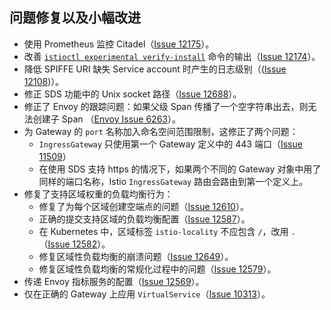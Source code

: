 ## 问题修复以及小幅改进

- 使用 Prometheus 监控 Citadel（[Issue 12175](https://github.com/istio/istio/pull/12175)）。
- 改善 [`istioctl experimental verify-install`](/docs/reference/commands/istioctl/#istioctl-experimental-verify-install) 命令的输出（[Issue 12174](https://github.com/istio/istio/pull/12174)）。
- 降低 SPIFFE URI 缺失 Service account 时产生的日志级别（([Issue 12108](https://github.com/istio/istio/issues/12108))）。
- 修正 SDS 功能中的 Unix socket 路径（[Issue 12688](https://github.com/istio/istio/pull/12688)）。
- 修正了 Envoy 的跟踪问题：如果父级 Span 传播了一个空字符串出去，则无法创建子 Span （[Envoy Issue 6263](https://github.com/envoyproxy/envoy/pull/6263)）。
- 为 Gateway 的 `port` 名称加入命名空间范围限制，这修正了两个问题：
    - `IngressGateway` 只使用第一个 Gateway 定义中的 443 端口（[Issue 11509](https://github.com/istio/istio/issues/11509)）
    - 在使用 SDS 支持 https 的情况下，如果两个不同的 Gateway 对象中用了同样的端口名称，Istio `IngressGateway` 路由会路由到第一个定义上。
- 修复了支持区域权重的负载均衡行为：
    - 修复了为每个区域创建空端点的问题（[Issue 12610](https://github.com/istio/istio/issues/12610)）。
    - 正确的提交支持区域的负载均衡配置（[Issue 12587](https://github.com/istio/istio/issues/12587)）。
    - 在 Kubernetes 中，区域标签 `istio-locality` 不应包含 `/`，改用 `.`（[Issue 12582](https://github.com/istio/istio/issues/12582)）。
    - 修复区域性负载均衡的崩溃问题（[Issue 12649](https://github.com/istio/istio/pull/12649)）。
    - 修复区域性负载均衡的常规化过程中的问题（[Issue 12579](https://github.com/istio/istio/pull/12579)）。
- 传递 Envoy 指标服务的配置（[Issue 12569](https://github.com/istio/istio/issues/12569)）。
- 仅在正确的 Gateway 上应用 `VirtualService`（[Issue 10313](https://github.com/istio/istio/issues/10313)）。
